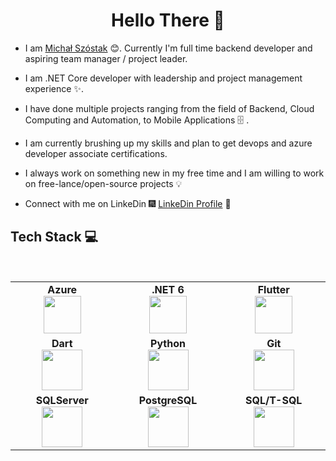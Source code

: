 <h1 align="center"> Hello There 👋 </h1>


* I am [Michał Szóstak](https://www.linkedin.com/in/michał-szóstak-480268189/) :blush:. Currently I'm full time backend developer and aspiring team manager / project leader.

* I am .NET Core developer with leadership and project management experience  :sparkles:.

* I have done multiple projects ranging from the field of Backend, Cloud Computing and Automation, to Mobile Applications :file_cabinet: .

* I am currently brushing up my skills and plan to get devops and azure developer associate certifications.

*  I always work on something new in my free time and I am willing to work on free-lance/open-source projects :bulb:

* Connect with me on LinkeDin :fireworks: [LinkeDin Profile](https://www.linkedin.com/in/michał-szóstak-480268189/) :sparkler:


## Tech Stack :computer:

<br>
<table>
<tbody>
 <tr>
<td align="center" width="20%">
<span><b><center>Azure</center></b></span> 
<img height=60px src="https://www.google.com/url?sa=i&url=https%3A%2F%2Fwww.beyond.pl%2Fen%2Fservices%2Fmicrosoft-azure-stack-hci-cloud%2F&psig=AOvVaw1vRPBWq04ZGdKvG_pUZ2-U&ust=1646546736466000&source=images&cd=vfe&ved=0CAsQjRxqFwoTCMjqiN2mrvYCFQAAAAAdAAAAABAD"> 
</td>

<td align="center" width="20%">
<span><b><center>.NET 6</center></b></span> 
<img height=60px src="https://www.google.com/url?sa=i&url=https%3A%2F%2Fpl.m.wikipedia.org%2Fwiki%2FPlik%3A.NET_Core_Logo.svg&psig=AOvVaw0jV8geR_-CY4GMmTENG8PE&ust=1646546790167000&source=images&cd=vfe&ved=0CAsQjRxqFwoTCIiPmvamrvYCFQAAAAAdAAAAABAD"> 
</td>

<td align="center" width="20%">
<span><b><center>Flutter</center></b></span> 
<img height=60px src="https://www.google.com/url?sa=i&url=https%3A%2F%2Fplugins.jetbrains.com%2Fplugin%2F9212-flutter&psig=AOvVaw0D47Cmhi-csOMOx3PcEb22&ust=1646546812627000&source=images&cd=vfe&ved=0CAsQjRxqFwoTCNCUmYGnrvYCFQAAAAAdAAAAABAb"> 
</td>
</tr>

<tr>
<td align="center" width="20%">
<span><b><center>Dart</center></b></span> 
<img height=65px src="https://www.google.com/url?sa=i&url=https%3A%2F%2Fswansoftwaresolutions.com%2Fa-programming-language-called-dart-what-is-it-and-how-is-it-used%2F&psig=AOvVaw1cc2-llswyhbpm5fxdkHmI&ust=1646546855651000&source=images&cd=vfe&ved=0CAsQjRxqFwoTCKiD8pWnrvYCFQAAAAAdAAAAABAD"> 
</td>
  
<td align="center" width="20%">
<span><b><center>Python</center></b></span> 
<img height=65px src="https://www.python.org/static/community_logos/python-logo.png"> 
</td>
  
<td align="center" width="20%">
<span><b><center>Git</center></b></span> 
<img height=65px src="https://git-scm.com/images/logos/downloads/Git-Logo-2Color.png"> 
</td>
</tr>

<tr>
<td align="center" width="20%">
<span><b><center>SQLServer</center></b></span> 
<img height=65px src="https://www.google.com/url?sa=i&url=https%3A%2F%2Fsolidexpert.com%2Fmicrosoft-sql-server-standard-nie-bedzie-dostarczany-w-ramach-licencji-solidworks-pdm-professional%2F&psig=AOvVaw34WhZ2BHeR1fnClwtKOTUn&ust=1646546895433000&source=images&cd=vfe&ved=0CAsQjRxqFwoTCJjLh6inrvYCFQAAAAAdAAAAABAD"> 
</td>

<td align="center" width="20%">
<span><b><center>PostgreSQL</center></b></span> 
<img height=65px src="https://www.google.com/url?sa=i&url=https%3A%2F%2Fwww.g2.com%2Fproducts%2Fpostgresql%2Freviews&psig=AOvVaw3lx9mNDaVxwoZpHfsyb2Dg&ust=1646546920497000&source=images&cd=vfe&ved=0CAsQjRxqFwoTCPCVh7SnrvYCFQAAAAAdAAAAABAD"> 
</td>
  
<td align="center" width="20%">
<span><b><center>SQL/T-SQL</center></b></span> 
<img height=65px src="https://i0.wp.com/www.complexsql.com/wp-content/uploads/2017/01/sql-logo.jpg?ssl=1"> 
</td>
</tr>

</tbody>
</table>
